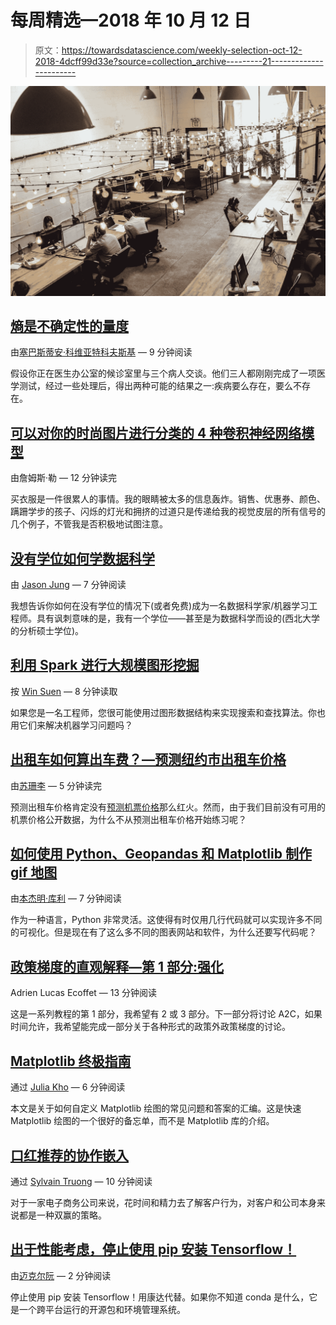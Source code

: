 # 每周精选—2018 年 10 月 12 日

> 原文：<https://towardsdatascience.com/weekly-selection-oct-12-2018-4dcff99d33e?source=collection_archive---------21----------------------->

![](img/de61f20d45eb63400e5b3f86ff89ba2f.png)

## [熵是不确定性的量度](/entropy-is-a-measure-of-uncertainty-e2c000301c2c)

由[塞巴斯蒂安·科维亚特科夫斯基](https://medium.com/u/e50114ad83ae?source=post_page-----4dcff99d33e--------------------------------) — 9 分钟阅读

假设你正在医生办公室的候诊室里与三个病人交谈。他们三人都刚刚完成了一项医学测试，经过一些处理后，得出两种可能的结果之一:疾病要么存在，要么不存在。

## [可以对你的时尚图片进行分类的 4 种卷积神经网络模型](/the-4-convolutional-neural-network-models-that-can-classify-your-fashion-images-9fe7f3e5399d)

由詹姆斯·勒 — 12 分钟读完

买衣服是一件很累人的事情。我的眼睛被太多的信息轰炸。销售、优惠券、颜色、蹒跚学步的孩子、闪烁的灯光和拥挤的过道只是传递给我的视觉皮层的所有信号的几个例子，不管我是否积极地试图注意。

## [没有学位如何学数据科学](/how-to-data-science-without-a-degree-79d8388a49ba)

由 [Jason Jung](https://medium.com/u/a241d4128012?source=post_page-----4dcff99d33e--------------------------------) — 7 分钟阅读

我想告诉你如何在没有学位的情况下(或者免费)成为一名数据科学家/机器学习工程师。具有讽刺意味的是，我有一个学位——甚至是为数据科学而设的(西北大学的分析硕士学位)。

## [利用 Spark 进行大规模图形挖掘](/large-scale-graph-mining-with-spark-750995050656)

按 [Win Suen](https://medium.com/u/f101ab538d21?source=post_page-----4dcff99d33e--------------------------------) — 8 分钟读取

如果您是一名工程师，您很可能使用过图形数据结构来实现搜索和查找算法。你也用它们来解决机器学习问题吗？

## [出租车如何算出车费？—预测纽约市出租车价格](/how-taxis-arrive-at-fares-predicting-new-york-city-yellow-cab-fares-71a8c43b7c50)

由[苏珊李](https://medium.com/u/731d8566944a?source=post_page-----4dcff99d33e--------------------------------) — 5 分钟读完

预测出租车价格肯定没有[预测机票价格](https://www.business-standard.com/article/international/predicting-airfare-is-a-750-million-business-118100301166_1.html)那么红火。然而，由于我们目前没有可用的机票价格公开数据，为什么不从预测出租车价格开始练习呢？

## [如何使用 Python、Geopandas 和 Matplotlib 制作 gif 地图](/how-to-make-a-gif-map-using-python-geopandas-and-matplotlib-cd8827cefbc8)

由[本杰明·库利](https://medium.com/u/37240f6b6698?source=post_page-----4dcff99d33e--------------------------------) — 7 分钟阅读

作为一种语言，Python 非常灵活。这使得有时仅用几行代码就可以实现许多不同的可视化。但是现在有了这么多不同的图表网站和软件，为什么还要写代码呢？

## [政策梯度的直观解释—第 1 部分:强化](/an-intuitive-explanation-of-policy-gradient-part-1-reinforce-aa4392cbfd3c)

Adrien Lucas Ecoffet — 13 分钟阅读

这是一系列教程的第 1 部分，我希望有 2 或 3 部分。下一部分将讨论 A2C，如果时间允许，我希望能完成一部分关于各种形式的政策外政策梯度的讨论。

## [Matplotlib 终极指南](/all-your-matplotlib-questions-answered-420dd95cb4ff)

通过 [Julia Kho](https://medium.com/u/75b5f5a46f52?source=post_page-----4dcff99d33e--------------------------------) — 6 分钟阅读

本文是关于如何自定义 Matplotlib 绘图的常见问题和答案的汇编。这是快速 Matplotlib 绘图的一个很好的备忘单，而不是 Matplotlib 库的介绍。

## [口红推荐的协作嵌入](/collaborative-embeddings-for-lipstick-recommendations-98eccfa816bd)

通过 [Sylvain Truong](https://medium.com/u/a46494165933?source=post_page-----4dcff99d33e--------------------------------) — 10 分钟阅读

对于一家电子商务公司来说，花时间和精力去了解客户行为，对客户和公司本身来说都是一种双赢的策略。

## [出于性能考虑，停止使用 pip 安装 Tensorflow！](/stop-installing-tensorflow-using-pip-for-performance-sake-5854f9d9eb0c)

由[迈克尔阮](https://medium.com/u/1bdc81ea939d?source=post_page-----4dcff99d33e--------------------------------) — 2 分钟阅读

停止使用 pip 安装 Tensorflow！用康达代替。如果你不知道 conda 是什么，它是一个跨平台运行的开源包和环境管理系统。